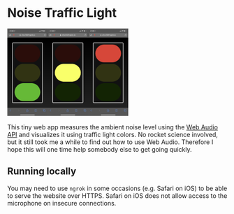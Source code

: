 # Noise Traffic Light

<img src="1.PNG" height="200px"><img src="2.PNG" height="200px"><img src="3.PNG" height="200px">

This tiny web app measures the ambient noise level using the [Web Audio API](https://developer.mozilla.org/en-US/docs/Web/API/Web_Audio_API) and visualizes it using traffic light colors. 
No rocket science involved, but it still took me a while to find out how to use Web Audio.
Therefore I hope this will one time help somebody else to get going quickly.

## Running locally

You may need to use `ngrok` in some occasions (e.g. Safari on iOS) to be able to serve the website over HTTPS.
Safari on iOS does not allow access to the microphone on insecure connections.
